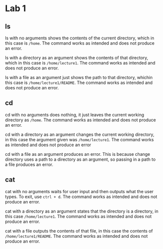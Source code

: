 # Lab 1
## ls
ls with no arguments shows the contents of the current directory, which in this case is `/home`. The command works as intended and does not produce an error.

ls with a directory as an argument shows the contents of that directory, which in this case is `/home/lecture1`. The command works as intended and does not produce an error.

ls with a file as an argument just shows the path to that directory, whichin this case is `/home/lecture1/README`. The command works as intended and does not produce an error. 

## cd
cd with no arguments does nothing, it just leaves the current working directory as `/home`. The command works as intended and does not produce an error. 

cd with a directory as an argument changes the current working directory, in this case the argument given was `/home/lecture1`. The command works as intended and does not produce an error

cd with a file as an argument produces an error. This is because change directory uses a path to a directory as an argument, so passing in a path to a file produces an error.

## cat
cat with no arguments waits for user input and then outputs what the user types. To exit, use `ctrl + d`. The command works as intended and does not produce an error.

cat with a directory as an argument states that the directory is a directory, in this case `/home/lecture1`. The command works as intended and does not produce an error.

cat with a file outputs the contents of that file, in this case the contents of `/home/lecture1/README`. The command works as intended and does not produce an error.
